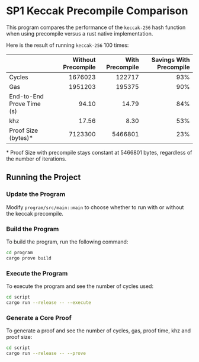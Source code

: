 # SP1 Keccak Precompile Comparison

This program compares the performance of the `keccak-256` hash function when using precompile versus a rust native implementation.

Here is the result of running `keccak-256` 100 times:

|                           | Without Precompile | With Precompile | Savings With Precompile |
| ------------------------- | -----------------: | --------------: | ----------------------: |
| Cycles                    |            1676023 |          122717 |                     93% |
| Gas                       |            1951203 |          195375 |                     90% |
| End-to-End Prove Time (s) |              94.10 |           14.79 |                     84% |
| khz                       |              17.56 |            8.30 |                     53% |
| Proof Size (bytes)\*      |            7123300 |         5466801 |                     23% |

\* Proof Size with precompile stays constant at 5466801 bytes, regardless of the number of iterations.

## Running the Project

### Update the Program

Modify `program/src/main::main` to choose whether to run with or without the keccak precompile.

### Build the Program

To build the program, run the following command:

```sh
cd program
cargo prove build
```

### Execute the Program

To execute the program and see the number of cycles used:

```sh
cd script
cargo run --release -- --execute
```

### Generate a Core Proof

To generate a proof and see the number of cycles, gas, proof time, khz and proof size:

```sh
cd script
cargo run --release -- --prove
```
